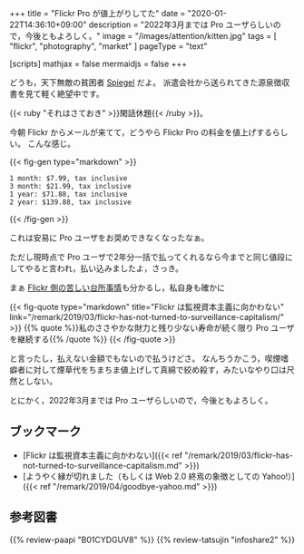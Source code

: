 +++
title = "Flickr Pro が値上がりしてた"
date =  "2020-01-22T14:36:10+09:00"
description = "2022年3月までは Pro ユーザらしいので，今後ともよろしく。"
image = "/images/attention/kitten.jpg"
tags = [ "flickr", "photography", "market" ]
pageType = "text"

[scripts]
  mathjax = false
  mermaidjs = false
+++

どうも，天下無敵の貧困者 [Spiegel](https://baldanders.info/profile/) だよ。
派遣会社から送られてきた源泉徴収書を見て軽く絶望中です。

{{< ruby "それはさておき" >}}閑話休題{{< /ruby >}}。

今朝 Flickr からメールが来てて，どうやら Flickr Pro の料金を値上げするらしい。
こんな感じ。

{{< fig-gen type="markdown" >}}
```text
1 month: $7.99, tax inclusive
3 month: $21.99, tax inclusive 
1 year: $71.88, tax inclusive 
2 year: $139.88, tax inclusive
```
{{< /fig-gen >}}

これは安易に Pro ユーザをお奨めできなくなったなぁ。

ただし現時点で Pro ユーザで2年分一括で払ってくれるなら今までと同じ値段にしてやると言われ，払い込みましたよ，さっき。

まぁ [Flickr 側の苦しい台所事情](https://blog.flickr.net/en/2019/12/19/the-worlds-most-beloved-money-losing-business-needs-your-help/ "The world’s most-beloved, money-losing business needs your help | Flickr Blog")も分かるし，私自身も確かに

{{< fig-quote type="markdown" title="Flickr は監視資本主義に向かわない" link="/remark/2019/03/flickr-has-not-turned-to-surveillance-capitalism/" >}}
{{% quote %}}私のささやかな財力と残り少ない寿命が続く限り Pro ユーザを継続する{{% /quote %}}
{{< /fig-quote >}}

と言ったし，払えない金額でもないので払うけどさ。
なんちうかこう，喫煙嗜癖者に対して煙草代をちまちま値上げして真綿で絞め殺す，みたいなやり口は尺然としない。

とにかく，2022年3月までは Pro ユーザらしいので，今後ともよろしく。

## ブックマーク

- [Flickr は監視資本主義に向かわない]({{< ref "/remark/2019/03/flickr-has-not-turned-to-surveillance-capitalism.md" >}})
- [ようやく縁が切れました（もしくは Web 2.0 終焉の象徴としての Yahoo!）]({{< ref "/remark/2019/04/goodbye-yahoo.md" >}})

## 参考図書

{{% review-paapi "B01CYDGUV8" %}} <!-- CODE VERSION 2.0 -->
{{% review-tatsujin "infoshare2" %}} <!-- 続・情報共有の未来 -->
